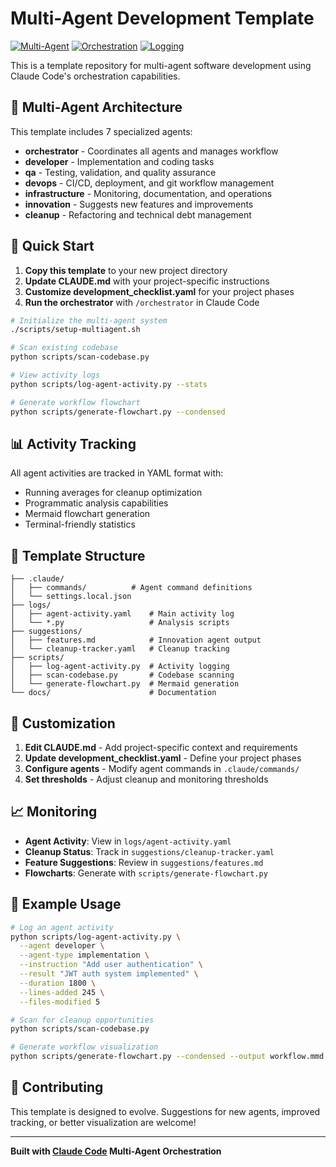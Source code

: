 # Multi-Agent Development Template

[![Multi-Agent](https://img.shields.io/badge/development-multi--agent-blue)](https://github.com/your-org/multi-agent-template)
[![Orchestration](https://img.shields.io/badge/orchestration-autonomous-green)](https://claude.ai/code)
[![Logging](https://img.shields.io/badge/logging-YAML-orange)](./logs/agent-activity.yaml)

This is a template repository for multi-agent software development using Claude Code's orchestration capabilities.

## 🎯 Multi-Agent Architecture

This template includes 7 specialized agents:

- **orchestrator** - Coordinates all agents and manages workflow
- **developer** - Implementation and coding tasks
- **qa** - Testing, validation, and quality assurance  
- **devops** - CI/CD, deployment, and git workflow management
- **infrastructure** - Monitoring, documentation, and operations
- **innovation** - Suggests new features and improvements
- **cleanup** - Refactoring and technical debt management

## 🚀 Quick Start

1. **Copy this template** to your new project directory
2. **Update CLAUDE.md** with your project-specific instructions
3. **Customize development_checklist.yaml** for your project phases
4. **Run the orchestrator** with `/orchestrator` in Claude Code

```bash
# Initialize the multi-agent system
./scripts/setup-multiagent.sh

# Scan existing codebase
python scripts/scan-codebase.py

# View activity logs
python scripts/log-agent-activity.py --stats

# Generate workflow flowchart
python scripts/generate-flowchart.py --condensed
```

## 📊 Activity Tracking

All agent activities are tracked in YAML format with:
- Running averages for cleanup optimization
- Programmatic analysis capabilities  
- Mermaid flowchart generation
- Terminal-friendly statistics

## 📁 Template Structure

```
├── .claude/
│   ├── commands/          # Agent command definitions
│   └── settings.local.json
├── logs/
│   ├── agent-activity.yaml    # Main activity log
│   └── *.py                   # Analysis scripts
├── suggestions/
│   ├── features.md            # Innovation agent output
│   └── cleanup-tracker.yaml   # Cleanup tracking
├── scripts/
│   ├── log-agent-activity.py  # Activity logging
│   ├── scan-codebase.py       # Codebase scanning
│   └── generate-flowchart.py  # Mermaid generation
└── docs/                      # Documentation
```

## 🔧 Customization

1. **Edit CLAUDE.md** - Add project-specific context and requirements
2. **Update development_checklist.yaml** - Define your project phases
3. **Configure agents** - Modify agent commands in `.claude/commands/`
4. **Set thresholds** - Adjust cleanup and monitoring thresholds

## 📈 Monitoring

- **Agent Activity**: View in `logs/agent-activity.yaml`
- **Cleanup Status**: Track in `suggestions/cleanup-tracker.yaml`  
- **Feature Suggestions**: Review in `suggestions/features.md`
- **Flowcharts**: Generate with `scripts/generate-flowchart.py`

## 🎨 Example Usage

```bash
# Log an agent activity
python scripts/log-agent-activity.py \
  --agent developer \
  --agent-type implementation \
  --instruction "Add user authentication" \
  --result "JWT auth system implemented" \
  --duration 1800 \
  --lines-added 245 \
  --files-modified 5

# Scan for cleanup opportunities  
python scripts/scan-codebase.py

# Generate workflow visualization
python scripts/generate-flowchart.py --condensed --output workflow.mmd
```

## 🤝 Contributing

This template is designed to evolve. Suggestions for new agents, improved tracking, or better visualization are welcome!

---

**Built with [Claude Code](https://claude.ai/code) Multi-Agent Orchestration**